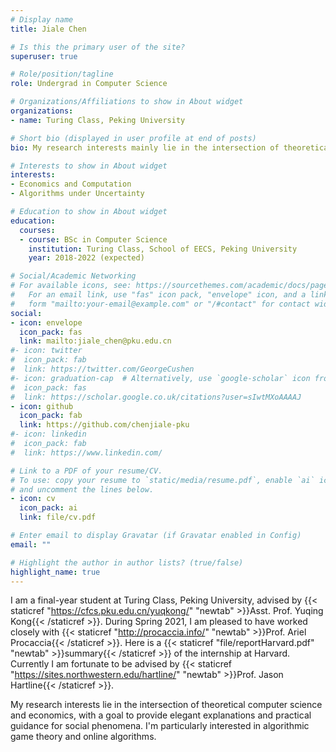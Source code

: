 ```yaml
---
# Display name
title: Jiale Chen

# Is this the primary user of the site?
superuser: true

# Role/position/tagline
role: Undergrad in Computer Science

# Organizations/Affiliations to show in About widget
organizations:
- name: Turing Class, Peking University

# Short bio (displayed in user profile at end of posts)
bio: My research interests mainly lie in the intersection of theoretical computer science and Economics.

# Interests to show in About widget
interests:
- Economics and Computation
- Algorithms under Uncertainty

# Education to show in About widget
education:
  courses:
  - course: BSc in Computer Science
    institution: Turing Class, School of EECS, Peking University
    year: 2018-2022 (expected)

# Social/Academic Networking
# For available icons, see: https://sourcethemes.com/academic/docs/page-builder/#icons
#   For an email link, use "fas" icon pack, "envelope" icon, and a link in the
#   form "mailto:your-email@example.com" or "/#contact" for contact widget.
social:
- icon: envelope
  icon_pack: fas
  link: mailto:jiale_chen@pku.edu.cn
#- icon: twitter
#  icon_pack: fab
#  link: https://twitter.com/GeorgeCushen
#- icon: graduation-cap  # Alternatively, use `google-scholar` icon from `ai` icon pack
#  icon_pack: fas
#  link: https://scholar.google.co.uk/citations?user=sIwtMXoAAAAJ
- icon: github
  icon_pack: fab
  link: https://github.com/chenjiale-pku
#- icon: linkedin
#  icon_pack: fab
#  link: https://www.linkedin.com/

# Link to a PDF of your resume/CV.
# To use: copy your resume to `static/media/resume.pdf`, enable `ai` icons in `params.toml`, 
# and uncomment the lines below.
- icon: cv
  icon_pack: ai
  link: file/cv.pdf

# Enter email to display Gravatar (if Gravatar enabled in Config)
email: ""

# Highlight the author in author lists? (true/false)
highlight_name: true
---
```


I am a final-year student at Turing Class, Peking University, advised by {{< staticref "https://cfcs.pku.edu.cn/yuqkong/" "newtab" >}}Asst. Prof. Yuqing Kong{{< /staticref >}}. During Spring 2021, I am pleased to have worked closely with {{< staticref "http://procaccia.info/" "newtab" >}}Prof. Ariel Procaccia{{< /staticref >}}. Here is a {{< staticref "file/reportHarvard.pdf" "newtab" >}}summary{{< /staticref >}} of the internship at Harvard. Currently I am fortunate to be advised by {{< staticref "https://sites.northwestern.edu/hartline/" "newtab" >}}Prof. Jason Hartline{{< /staticref >}}.

My research interests lie in the intersection of theoretical computer science and economics, with a goal to provide elegant explanations and practical guidance for social phenomena. I'm particularly interested in algorithmic game theory and online algorithms.

<!-- Here is my {{< staticref "file/cv.pdf" "newtab" >}}Curriculum Vitae{{< /staticref >}}. -->